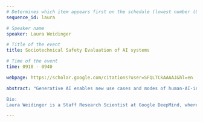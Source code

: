 ```yaml
---
# Determines which item appears first on the schedule (lowest number (0) appears first)
sequence_id: laura

# Speaker name
speaker: Laura Weidinger 

# Title of the event
title: Sociotechnical Safety Evaluation of AI systems 

# Time of the event
time: 0910 - 0940

webpage: https://scholar.google.com/citations?user=SFQLTCkAAAAJ&hl=en

abstract: "Generative AI enables new use cases and modes of human-AI-interaction. These create ethical, social and safety risks which must be assessed in order to be managed or mitigated. However, current approaches to AI safety evaluation may miss relevant hazards due to not taking into account all relevant context, such as who uses the system and to what end. In this talk, I introduce a sociotechnical framework to AI safety evaluation that aims to capture relevant complexity, providing a holistic approach to AI safety evaluation. I canvass the current state of AI safety evaluation and point out key gaps. To close these gaps, I discuss possibilities for the field to expand beyond current evaluation methods and point out open challenges such as accuracy/ cost trade-offs, and representativeness and consent in the context of user studies and simulations. I close by highlighting ways toward implementing a sociotechnical approach to safety evaluation.

Bio:
Laura Weidinger is a Staff Research Scientist at Google DeepMind, where she leads research on novel approaches to ethics and safety evaluation. Laura’s work focuses on taxonomising, evaluating, and mitigating risks from generative AI systems. Previously, Laura worked in cognitive science research and as policy advisor at UK and EU levels. She holds degrees from Humboldt Universität Berlin and University of Cambridge."

---
```

